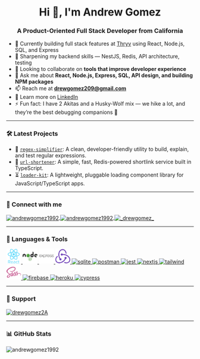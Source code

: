 <h1 align="center">Hi 👋, I'm Andrew Gomez</h1>
<h3 align="center">A Product-Oriented Full Stack Developer from California</h3>

- 🔭 Currently building full stack features at [Thryv](https://www.thryv.com/) using React, Node.js, SQL, and Express  
- 🌱 Sharpening my backend skills — NestJS, Redis, API architecture, testing  
- 👯 Looking to collaborate on **tools that improve developer experience**  
- 💬 Ask me about **React, Node.js, Express, SQL, API design, and building NPM packages**  
- 📫 Reach me at **drewgomez209@gmail.com**  
- 📄 Learn more on [LinkedIn](https://www.linkedin.com/in/andrewgomez1992)  
- ⚡ Fun fact: I have 2 Akitas and a Husky-Wolf mix — we hike a lot, and they’re the best debugging companions 🐾  

---

### 🛠️ Latest Projects

- 🧠 [`regex-simplifier`](https://www.npmjs.com/package/@the-node-forge/regex-simplifier): A clean, developer-friendly utility to build, explain, and test regular expressions.  
- 🔗 [`url-shortener`](https://www.npmjs.com/package/@the-node-forge/url-shortener): A simple, fast, Redis-powered shortlink service built in TypeScript.  
- ⏳ [`loader-kit`](https://www.npmjs.com/package/@the-node-forge/loader-kit): A lightweight, pluggable loading component library for JavaScript/TypeScript apps.  

---

### 🤝 Connect with me

<p align="left">
  <a href="https://linkedin.com/in/andrewgomez1992" target="blank">
    <img align="center" src="https://raw.githubusercontent.com/rahuldkjain/github-profile-readme-generator/master/src/images/icons/Social/linked-in-alt.svg" alt="andrewgomez1992" height="30" width="40" />
  </a>
  <a href="https://codesandbox.com/andrewgomez1992" target="blank">
    <img align="center" src="https://raw.githubusercontent.com/rahuldkjain/github-profile-readme-generator/master/src/images/icons/Social/codesandbox.svg" alt="andrewgomez1992" height="30" width="40" />
  </a>
  <a href="https://instagram.com/_drewgomez_" target="blank">
    <img align="center" src="https://raw.githubusercontent.com/rahuldkjain/github-profile-readme-generator/master/src/images/icons/Social/instagram.svg" alt="_drewgomez_" height="30" width="40" />
  </a>
</p>

---

### 🧰 Languages & Tools

<p align="left">
  <a href="https://reactjs.org/" target="_blank" rel="noreferrer">
    <img src="https://raw.githubusercontent.com/devicons/devicon/master/icons/react/react-original-wordmark.svg" alt="react" width="40" height="40"/>
  </a>
  <a href="https://nodejs.org" target="_blank" rel="noreferrer">
    <img src="https://raw.githubusercontent.com/devicons/devicon/master/icons/nodejs/nodejs-original-wordmark.svg" alt="nodejs" width="40" height="40"/>
  </a>
  <a href="https://expressjs.com" target="_blank" rel="noreferrer">
    <img src="https://raw.githubusercontent.com/devicons/devicon/master/icons/express/express-original-wordmark.svg" alt="express" width="40" height="40"/>
  </a>
  <a href="https://redux.js.org" target="_blank" rel="noreferrer">
    <img src="https://raw.githubusercontent.com/devicons/devicon/master/icons/redux/redux-original.svg" alt="redux" width="40" height="40"/>
  </a>
  <a href="https://www.sqlite.org/" target="_blank" rel="noreferrer">
    <img src="https://www.vectorlogo.zone/logos/sqlite/sqlite-icon.svg" alt="sqlite" width="40" height="40"/>
  </a>
  <a href="https://postman.com" target="_blank" rel="noreferrer">
    <img src="https://www.vectorlogo.zone/logos/getpostman/getpostman-icon.svg" alt="postman" width="40" height="40"/>
  </a>
  <a href="https://jestjs.io" target="_blank" rel="noreferrer">
    <img src="https://www.vectorlogo.zone/logos/jestjsio/jestjsio-icon.svg" alt="jest" width="40" height="40"/>
  </a>
  <a href="https://nextjs.org/" target="_blank" rel="noreferrer">
    <img src="https://cdn.worldvectorlogo.com/logos/nextjs-2.svg" alt="nextjs" width="40" height="40"/>
  </a>
  <a href="https://tailwindcss.com/" target="_blank" rel="noreferrer">
    <img src="https://www.vectorlogo.zone/logos/tailwindcss/tailwindcss-icon.svg" alt="tailwind" width="40" height="40"/>
  </a>
  <a href="https://sass-lang.com" target="_blank" rel="noreferrer">
    <img src="https://raw.githubusercontent.com/devicons/devicon/master/icons/sass/sass-original.svg" alt="sass" width="40" height="40"/>
  </a>
  <a href="https://firebase.google.com/" target="_blank" rel="noreferrer">
    <img src="https://www.vectorlogo.zone/logos/firebase/firebase-icon.svg" alt="firebase" width="40" height="40"/>
  </a>
  <a href="https://heroku.com" target="_blank" rel="noreferrer">
    <img src="https://www.vectorlogo.zone/logos/heroku/heroku-icon.svg" alt="heroku" width="40" height="40"/>
  </a>
  <a href="https://www.cypress.io" target="_blank" rel="noreferrer">
    <img src="https://raw.githubusercontent.com/simple-icons/simple-icons/6e46ec1fc23b60c8fd0d2f2ff46db82e16dbd75f/icons/cypress.svg" alt="cypress" width="40" height="40"/>
  </a>
</p>

---

### 💛 Support

<p>
  <a href="https://www.buymeacoffee.com/drewgomez2A">
    <img align="center" src="https://cdn.buymeacoffee.com/buttons/v2/default-yellow.png" height="50" width="210" alt="drewgomez2A" />
  </a>
</p>

---

### 📊 GitHub Stats

<p>
  <img align="center" src="https://github-readme-stats.vercel.app/api/top-langs?username=andrewgomez1992&show_icons=true&locale=en&layout=compact" alt="andrewgomez1992" />
</p>
